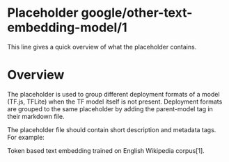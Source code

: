 # Placeholder google/other-text-embedding-model/1

This line gives a quick overview of what the placeholder contains.

<!-- module-type: text-embedding -->
<!-- network-architecture: skip-gram -->
<!-- network-architecture: word2vec -->
<!-- dataset: Wikipedia -->
<!-- language: en -->

# Overview

The placeholder is used to group different deployment formats of a model (TF.js,
TFLite) when the TF model itself is not present. Deployment formats are grouped
to the same placeholder by adding the parent-model tag in their markdown file.

The placeholder file should contain short description and metadata tags. For
example:

Token based text embedding trained on English Wikipedia corpus[1].
